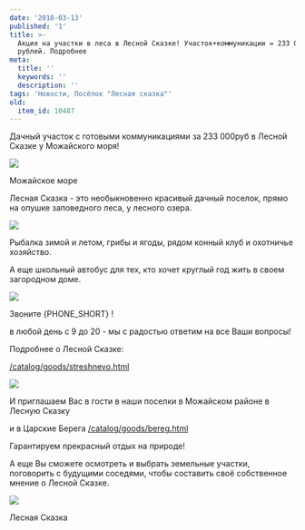 ```yaml
---
date: '2018-03-13'
published: '1'
title: >-
  Акция на участки в леса в Лесной Сказке! Участок+коммуникации = 233 000
  рублей. Подробнее
meta:
  title: ''
  keywords: ''
  description: ''
tags: 'Новости, Посёлок "Лесная сказка"'
old:
  item_id: 10487
---
```

Дачный участок с готовыми коммуникациями за 233 000руб в Лесной Сказке у Можайского моря!

![](/images//al3/a1.jpg)

Можайское море

Лесная Сказка - это необыкновенно красивый дачный поселок, прямо на опушке заповедного леса, у лесного озера.

![](/images//al3/aLesnaya_Skazka.jpg)

Рыбалка зимой и летом, грибы и ягоды, рядом конный клуб и охотничье хозяйство.

А еще школьный автобус для тех, кто хочет круглый год жить в своем загородном доме.

![](/images//al3/IMG_1753-2.jpg)

Звоните {PHONE\_SHORT} !

в любой день с 9 до 20 - мы с радостью ответим на все Ваши вопросы!

Подробнее о Лесной Сказке:

[/catalog/goods/streshnevo.html](/catalog/goods/streshnevo.html)

![](/images//al3/IMG_1615.jpg)

И приглашаем Вас в гости в наши поселки в Можайском районе в Лесную Сказку

и в Царские Берега [/catalog/goods/bereg.html](/catalog/goods/bereg.html)

Гарантируем прекрасный отдых на природе!

А еще Вы сможете осмотреть и выбрать земельные участки, поговорить с будущими соседями, чтобы составить своё собственное мнение о Лесной Сказке.

![](/images//al3/IMG_1944.jpg)

Лесная Сказка

